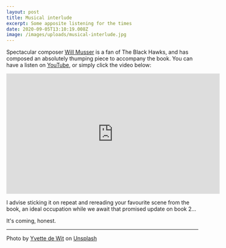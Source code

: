 ```yaml
---
layout: post
title: Musical interlude
excerpt: Some apposite listening for the times
date: 2020-09-05T13:10:19.008Z
image: /images/uploads/musical-interlude.jpg
---
```

Spectacular composer [Will Musser](http://www.willmusser.com/) is a fan of The Black Hawks, and has composed an absolutely thumping piece to accompany the book. You can have a listen on [YouTube](https://www.youtube.com/watch?v=fOFhrkKeHro), or simply click the video below:

<iframe width="560" height="315" src="https://www.youtube.com/embed/fOFhrkKeHro" frameborder="0" allow="accelerometer; autoplay; encrypted-media; gyroscope; picture-in-picture" allowfullscreen></iframe>

I advise sticking it on repeat and rereading your favourite scene from the book, an ideal occupation while we await that promised update on book 2...

It's coming, honest.

---

<span>Photo by <a href="https://unsplash.com/@yvettedewit?utm_source=unsplash&amp;utm_medium=referral&amp;utm_content=creditCopyText">Yvette de Wit</a> on <a href="https://unsplash.com/s/photos/rock-music?utm_source=unsplash&amp;utm_medium=referral&amp;utm_content=creditCopyText">Unsplash</a></span>